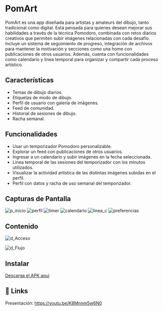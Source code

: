 
# PomArt

PomArt es una app diseñada para artistas y amateurs del dibujo, tanto tradicional como digital. Está pensada para quienes desean mejorar sus habilidades a través de la técnica Pomodoro, combinada con retos diarios creativos que permiten subir imágenes relacionadas con cada desafío. Incluye un sistema de seguimiento de progreso, integración de archivos para mantener la motivación y secciones como una home con publicaciones de otros usuarios. Además, cuenta con funcionalidades como calendario y línea temporal para organizar y compartir cada proceso artístico.



## Características

- Temas de dibujo diarios.
- Etiquetas de modo de dibujo.
- Perfil de usuario con galería de imágenes.
- Feed de comunidad.
- Historial de sesiones de dibujo.
- Racha semanal.



## Funcionalidades

- Usar un temporizador Pomodoro personalizable.
- Explorar un feed con publicaciones de otros usuarios.
- Ingresar a un calendario y subir imágenes en la fecha seleccionada.
- Línea temporal de las sesiones del temporizador con los minutos utilizados.
- Visualizar la actividad artística de las distintas imágenes subidas en el perfil.
- Perfil con datos y racha de uso semanal del temporizador.

## Capturas de Pantalla

![p_inicio](https://github.com/user-attachments/assets/2718a0b7-e898-4f1c-8260-053eb11907ad)
![perfil](https://github.com/user-attachments/assets/54d57836-7049-4873-a0e4-4ec16de21e57)
![timer](https://github.com/user-attachments/assets/0c4a183b-d135-4048-a498-2ba16d8807c7)
![calendario](https://github.com/user-attachments/assets/20cfcfeb-d60d-448b-8b1b-36de0e78a04d)
![linea_c](https://github.com/user-attachments/assets/f6249be4-eded-4297-abc4-394a2cee764c)
![preferencias](https://github.com/user-attachments/assets/7d4bdb78-0fc1-4798-8fea-2538dea96a79)


## Contenido

![d_Acceso](https://github.com/user-attachments/assets/8d734d93-5196-4f38-843c-3bdf9d614351)

![d_Flujo](https://github.com/user-attachments/assets/367ac9e8-9982-4bc3-85d8-c00fb4385393)



## Instalar
[Descarga el APK aquí](https://github.com/MjesusD/PomArt/releases/tag/v1.0.0)


## 🔗 Links
Presentación: 
https://youtu.be/K8Mnnm5w6N0

